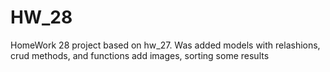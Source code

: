 # HW_28
HomeWork 28
project based on hw_27. Was added models with relashions, crud methods, and functions add images, sorting some results
